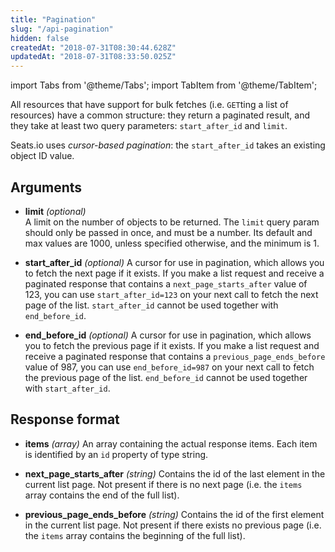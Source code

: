 ```yaml
---
title: "Pagination"
slug: "/api-pagination"
hidden: false
createdAt: "2018-07-31T08:30:44.628Z"
updatedAt: "2018-07-31T08:33:50.025Z"
---
```


import Tabs from '@theme/Tabs';
import TabItem from '@theme/TabItem';

All resources that have support for bulk fetches (i.e. `GET`ting a list of resources) have a common structure: they return a paginated result, and they take at least two query parameters: `start_after_id` and `limit`.

Seats.io uses *cursor-based pagination*: the `start_after_id` takes an existing object ID value.
   
## Arguments

* **limit** *(optional)*   
A limit on the number of objects to be returned. 
The `limit` query param should only be passed in once, and must be a number. Its default and max values are 1000, unless specified otherwise, and the minimum is 1.    

* **start_after_id** *(optional)*
A cursor for use in pagination, which allows you to fetch the next page if it exists. 
If you make a list request and receive a paginated response that contains a `next_page_starts_after` value of 123, you can use `start_after_id=123` on your next call to fetch the next page of the list.
`start_after_id` cannot be used together with `end_before_id`. 

* **end_before_id** *(optional)*
A cursor for use in pagination, which allows you to fetch the previous page if it exists. 
If you make a list request and receive a paginated response that contains a `previous_page_ends_before` value of 987, you can use `end_before_id=987` on your next call to fetch the previous page of the list.
`end_before_id` cannot be used together with `start_after_id`.

## Response format
* **items** *(array)*
An array containing the actual response items. Each item is identified by an `id` property of type string.   
 
* **next_page_starts_after** *(string)*
Contains the id of the last element in the current list page. Not present if there is no next page (i.e. the `items` array contains the end of the full list).
   
* **previous_page_ends_before** *(string)*
Contains the id of the first element in the current list page. Not present if there exists no previous page (i.e. the `items` array contains the beginning of the full list).
